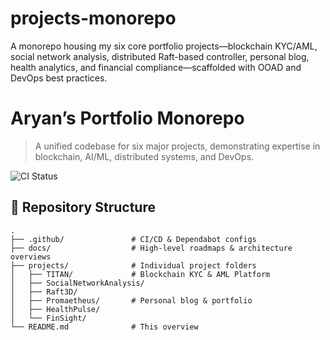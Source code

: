 # projects-monorepo
A monorepo housing my six core portfolio projects—blockchain KYC/AML, social network analysis, distributed Raft-based controller, personal blog, health analytics, and financial compliance—scaffolded with OOAD and DevOps best practices.
# Aryan’s Portfolio Monorepo

> A unified codebase for six major projects, demonstrating expertise in blockchain, AI/ML, distributed systems, and DevOps.

![CI Status](https://img.shields.io/github/actions/workflow/status/aryan/projects-monorepo/ci.yml?branch=main)

## 📂 Repository Structure

```text
.
├── .github/               # CI/CD & Dependabot configs
├── docs/                  # High-level roadmaps & architecture overviews
├── projects/              # Individual project folders
│   ├── TITAN/             # Blockchain KYC & AML Platform
│   ├── SocialNetworkAnalysis/
│   ├── Raft3D/
│   ├── Promaetheus/       # Personal blog & portfolio
│   ├── HealthPulse/
│   └── FinSight/
└── README.md              # This overview
